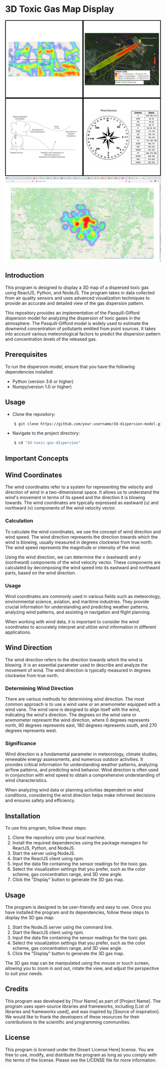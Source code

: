 # 3D Toxic Gas Map Display 

<img src="./src/Images/home.jpeg" />
<br>
<a class="center" style="text-align: center;"> <img src="./src/Images/toxic-gas.png" /> </a>

## Introduction

<p>
This program is designed to display a 3D map of a dispersed toxic gas using ReactJS, Python, and NodeJS. The program takes in data collected from air quality sensors and uses advanced visualization techniques to provide an accurate and detailed view of the gas dispersion pattern.

This repository provides an implementation of the Pasquill-Gifford dispersion model for analyzing the dispersion of toxic gases in the atmosphere. The Pasquill-Gifford model is widely used to estimate the downwind concentration of pollutants emitted from point sources. It takes into account various meteorological factors to predict the dispersion pattern and concentration levels of the released gas.
</p>


## Prerequisites 

<p> 
To run the dispersion model, ensure that you have the following dependencies installed: 
<ul>
<li> Python (version 3.6 or higher) </li> 
<li> Numpy(version 1.0 or higher) </li> 
</ul>
</p>

## Usage 
* Clone the repository: 

```bash 
    $ git clone https://github.com/your-username/3d-dispersion-model.git
```

* Navigate to the project directory: 
```bash
    $ cd "3d-toxic-gas-dispersion" 
```

## Important Concepts 

## Wind Coordinates 

<p> 
The wind coordinates refer to a system for representing the velocity and direction of wind in a two-dimensional space. It allows us to understand the wind's movement in terms of its speed and the direction it is blowing towards. The wind coordinates are typically expressed as eastward (u) and northward (v) components of the wind velocity vector.
</p> 

### Calculation 

<p> 
To calculate the wind coordinates, we use the concept of wind direction and wind speed. The wind direction represents the direction towards which the wind is blowing, usually measured in degrees clockwise from true north. The wind speed represents the magnitude or intensity of the wind.

<br> 

Using the wind direction, we can determine the x (eastward) and y (northward) components of the wind velocity vector. These components are calculated by decomposing the wind speed into its eastward and northward parts, based on the wind direction.
</p> 

### Usage 

<p> 
Wind coordinates are commonly used in various fields such as meteorology, environmental science, aviation, and maritime industries. They provide crucial information for understanding and predicting weather patterns, analyzing wind patterns, and assisting in navigation and flight planning.

<br> 

When working with wind data, it is important to consider the wind coordinates to accurately interpret and utilize wind information in different applications.
</p> 

## Wind Direction 

<p> 
The wind direction refers to the direction towards which the wind is blowing. It is an essential parameter used to describe and analyze the movement of wind. The wind direction is typically measured in degrees clockwise from true north.
</p>

### Determining Wind Direction 

<p> 
There are various methods for determining wind direction. The most common approach is to use a wind vane or an anemometer equipped with a wind vane. The wind vane is designed to align itself with the wind, indicating the wind's direction. The degrees on the wind vane or anemometer represent the wind direction, where 0 degrees represents north, 90 degrees represents east, 180 degrees represents south, and 270 degrees represents west.
</p>

### Significance 

<p>
Wind direction is a fundamental parameter in meteorology, climate studies, renewable energy assessments, and numerous outdoor activities. It provides critical information for understanding weather patterns, analyzing airflow patterns, and predicting wind behavior. Wind direction is often used in conjunction with wind speed to obtain a comprehensive understanding of wind characteristics.

When analyzing wind data or planning activities dependent on wind conditions, considering the wind direction helps make informed decisions and ensures safety and efficiency.
</p>

## Installation 

<p> 
To use this program, follow these steps:
<ol>
<li> Clone the repository onto your local machine. </li>
<li> Install the required dependencies using the package managers for ReactJS, Python, and NodeJS. </li> 
<li> Start the server using NodeJS. </li>
<li> Start the ReactJS client using npm. </li>
<li> Input the data file containing the sensor readings for the toxic gas. </li>
<li> Select the visualization settings that you prefer, such as the color scheme, gas concentration range, and 3D view angle. </li>
<li> Click the "Display" button to generate the 3D gas map. </li>

</ol>
</p>

## Usage 

<p> 
The program is designed to be user-friendly and easy to use. Once you have installed the program and its dependencies, follow these steps to display the 3D gas map:

<ol>
<li> Start the NodeJS server using the command line. </li> 
<li> Start the ReactJS client using npm. </li> 
<li> Input the data file containing the sensor readings for the toxic gas. </li> 
<li> Select the visualization settings that you prefer, such as the color scheme, gas concentration range, and 3D view angle. </li> 
<li> Click the "Display" button to generate the 3D gas map. </li> 
</ol>

The 3D gas map can be manipulated using the mouse or touch screen, allowing you to zoom in and out, rotate the view, and adjust the perspective to suit your needs.
</p>

## Credits

<p> 
This program was developed by [Your Name] as part of [Project Name]. The program uses open-source libraries and frameworks, including [List of libraries and frameworks used], and was inspired by [Source of inspiration]. We would like to thank the developers of these resources for their contributions to the scientific and programming communities. </p>

## License

<p> 
This program is licensed under the [Insert License Here] license. You are free to use, modify, and distribute the program as long as you comply with the terms of the license. Please see the LICENSE file for more information. </p> 